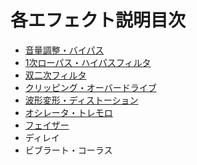 # 各エフェクト説明目次

- [音量調整・バイパス](210_音量調整・バイパス.md)
- [1次ローパス・ハイパスフィルタ](220_1次ローパス・ハイパスフィルタ.md)
- [双二次フィルタ](221_双二次フィルタ.md)
- [クリッピング・オーバードライブ](230_クリッピング・オーバードライブ.md)
- [波形変形・ディストーション](231_波形変形・ディストーション.md)
- [オシレータ・トレモロ](240_オシレータ・トレモロ.md)
- [フェイザー](241_フェイザー.md)
- ディレイ
- ビブラート・コーラス


